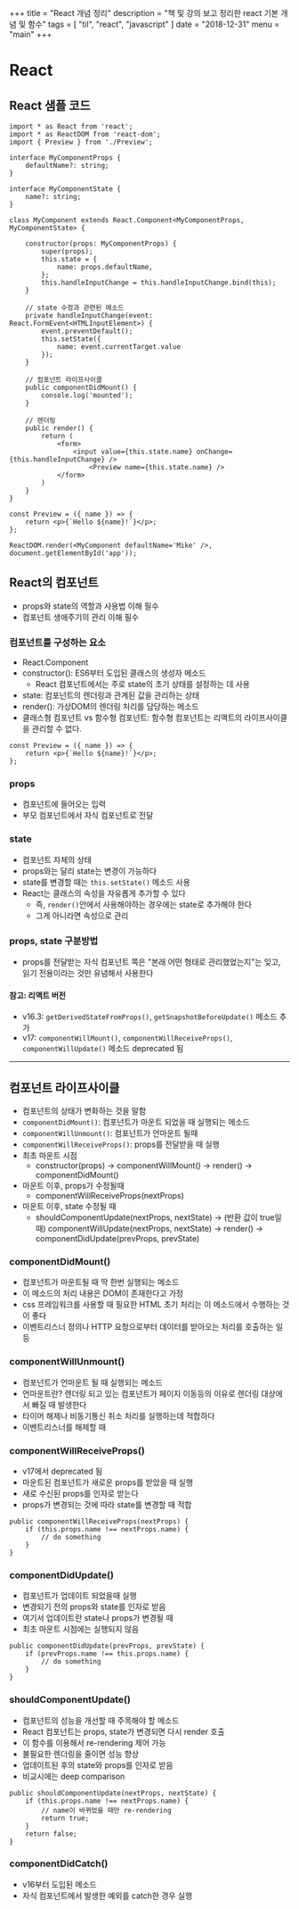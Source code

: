 +++
title = "React 개념 정리"
description = "책 및 강의 보고 정리한 react 기본 개념 및 함수"
tags = [
    "til",
    "react",
    "javascript"
]
date = "2018-12-31"
menu = "main"
+++


# React

## React 샘플 코드

```
import * as React from 'react';
import * as ReactDOM from 'react-dom';
import { Preview } from './Preview';

interface MyComponentProps {
	defaultName?: string;
}

interface MyComponentState {
	name?: string;
}

class MyComponent extends React.Component<MyComponentProps, MyComponentState> {

	constructor(props: MyComponentProps) {
    	super(props);
        this.state = {
        	name: props.defaultName,
        };
        this.handleInputChange = this.handleInputChange.bind(this);
    }
    
    // state 수정과 관련된 메소드
    private handleInputChange(event: React.FormEvent<HTMLInputElement>) {
    	event.preventDefault();
        this.setState({
        	name: event.currentTarget.value
        });
    }
    
    // 컴포넌트 라이프사이클
    public componentDidMount() {
    	console.log('mounted');
    }
    
    // 렌더링
    public render() {
    	return (
            <form>
            	<input value={this.state.name} onChange={this.handleInputChange} />
                    <Preview name={this.state.name} />
            </form>
        )
    }
}

const Preview = ({ name }) => {
	return <p>{`Hello ${name}!`}</p>;
};

ReactDOM.render(<MyComponent defaultName='Mike' />, document.getElementById('app'));
```

## React의 컴포넌트

- props와 state의 역할과 사용법 이해 필수
- 컴포넌트 생애주기의 관리 이해 필수

### 컴포넌트를 구성하는 요소

- React.Component
- constructor(): ES6부터 도입된 클래스의 생성자 메소드
    - React 컴포넌트에서는 주로 state의 초기 상태를 설정하는 데 사용
- state: 컴포넌트의 렌더링과 관계된 값을 관리하는 상태
- render(): 가상DOM의 렌더링 처리를 담당하는 메소드
- 클래스형 컴포넌트 vs 함수형 컴포넌트: 함수형 컴포넌트는 리액트의 라이프사이클을 관리할 수 없다.

```
const Preview = ({ name }) => {
	return <p>{`Hello ${name}!`}</p>;
};
```

### props

- 컴포넌트에 들어오는 입력
- 부모 컴포넌트에서 자식 컴포넌트로 전달

### state

- 컴포넌트 자체의 상태
- props와는 달리 state는 변경이 가능하다
- state를 변경할 때는 ```this.setState()``` 메소드 사용
- React는 클래스의 속성을 자유롭게 추가할 수 있다
	- 즉, ```render()```안에서 사용해야하는 경우에는 state로 추가해야 한다
	- 그게 아니라면 속성으로 관리


### props, state 구분방법
- props를 전달받는 자식 컴포넌트 쪽은 "본래 어떤 형태로 관리했었는지"는 잊고, 읽기 전용이라는 것만 유념해서 사용한다

#### 참고: 리액트 버전
- v16.3: ```getDerivedStateFromProps()```, ```getSnapshotBeforeUpdate()``` 메소드 추가
- v17: ```componentWillMount()```, ```componentWillReceiveProps()```, ```componentWillUpdate()``` 메소드 deprecated 됨

--- 

## 컴포넌트 라이프사이클

- 컴포넌트의 상태가 변화하는 것을 말함
- ```componentDidMount()```: 컴포넌트가 마운트 되었을 때 실행되는 메소드
- ```componentWillUnmount()```: 컴포넌트가 언마운트 될때
- ```componentWillReceiveProps()```: props를 전달받을 때 실행
- 최초 마운트 시점
  - constructor(props) -> componentWillMount() -> render() -> componentDidMount()
- 마운트 이후, props가 수정될때
    - componentWillReceiveProps(nextProps)
- 마운트 이후, state 수정될 때
    - shouldComponentUpdate(nextProps, nextState) -> (반환 값이 true일때) componentWillUpdate(nextProps, nextState) -> render() -> componentDidUpdate(prevProps, prevState)

### componentDidMount()
- 컴포넌트가 마운트될 때 딱 한번 실행되는 메소드
- 이 메소드의 처리 내용은 DOM이 존재한다고 가정
- css 프레임워크를 사용할 때 필요한 HTML 초기 처리는 이 메소드에서 수행하는 것이 좋다
- 이벤트리스너 정의나 HTTP 요청으로부터 데이터를 받아오는 처리를 호출하는 일 등

### componentWillUnmount()
- 컴포넌트가 언마운트 될 때 실행되는 메소드
- 언마운트란? 렌더링 되고 있는 컴포넌트가 페이지 이동등의 이유로 렌더링 대상에서 빠질 때 발생한다
- 타이머 해제나 비동기통신 취소 처리를 실행하는데 적합하다
- 이벤트리스너를 해제할 때

### componentWillReceiveProps()
- v17에서 deprecated 됨
- 마운트된 컴포넌트가 새로운 props를 받았을 때 실행
- 새로 수신된 props를 인자로 받는다
- props가 변경되는 것에 따라 state를 변경할 때 적합

```
public componentWillReceiveProps(nextProps) {
    if (this.props.name !== nextProps.name) {
        // do something
    }
}
```

### componentDidUpdate()
- 컴포넌트가 업데이트 되었을때 실행
- 변경되기 전의 props와 state를 인자로 받음
- 여기서 업데이트란 state나 props가 변경될 때
- 최초 마운트 시점에는 실행되지 않음

```
public componentDidUpdate(prevProps, prevState) {
    if (prevProps.name !== this.props.name) {
        // do something   
    }
}
```

### shouldComponentUpdate()
- 컴포넌트의 성능을 개선할 때 주목해야 할 메소드
- React 컴포넌트는 props, state가 변경되면 다시 render 호출
- 이 함수를 이용해서 re-rendering 제어 가능
- 불필요한 렌더링을 줄이면 성능 향상
- 업데이트된 후의 state와 props를 인자로 받음
- 비교시에는 deep comparison 

```
public shouldComponentUpdate(nextProps, nextState) {
    if (this.props.name !== nextProps.name) {
        // name이 바뀌었을 때만 re-rendering
        return true;
    }
    return false;
}
```

### componentDidCatch()
- v16부터 도입된 메소드
- 자식 컴포넌트에서 발생한 예외를 catch한 경우 실행